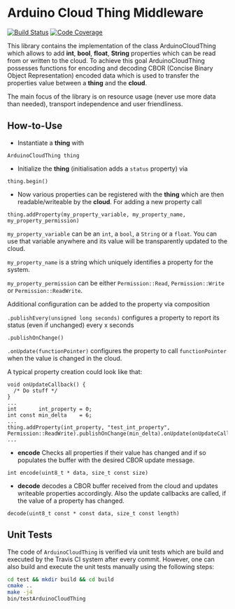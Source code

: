 # Arduino Cloud Thing Middleware
[![Build Status](https://travis-ci.org/arduino-libraries/ArduinoCloudThing.svg?branch=master)](https://travis-ci.org/arduino-libraries/ArduinoCloudThing)
[![Code Coverage](https://codecov.io/gh/arduino-libraries/ArduinoCloudThing/branch/master/graph/badge.svg)](https://codecov.io/gh/arduino-libraries/ArduinoCloudThing)

This library contains the implementation of the class ArduinoCloudThing which allows to add **int**, **bool**, **float**, **String** properties which can be read from or written to the cloud. To achieve this goal ArduinoCloudThing possesses functions for encoding and decoding CBOR (Concise Binary Object Representation) encoded data which is used to transfer the properties value between a **thing** and the **cloud**.

The main focus of the library is on resource usage (never use more data than needed), transport independence and user friendliness.

## How-to-Use

* Instantiate a **thing** with

`ArduinoCloudThing thing`

* Initialize the **thing** (initialisation adds a `status` property) via

`thing.begin()`

* Now various properties can be registered with the **thing** which are then readable/writeable by the **cloud**. For adding a new property call

`thing.addProperty(my_property_variable, my_property_name, my_property_permission)`

`my_property_variable` can be an `int`, a `bool`, a `String` or a `float`. You can use that variable anywhere and its value will be transparently updated to the cloud.

`my_property_name` is a string which uniquely identifies a property for the system.

`my_property_permission` can be either `Permission::Read`, `Permission::Write` or `Permission::ReadWrite`.

Additional configuration can be added to the property via composition

`.publishEvery(unsigned long seconds)` configures a property to report its status (even if unchanged) every x seconds

`.publishOnChange()`

`.onUpdate(functionPointer)` configures the property to call `functionPointer` when the value is changed in the cloud.

A typical property creation could look like that:
```
void onUpdateCallback() {
  /* Do stuff */
}
...
int       int_property = 0;
int const min_delta    = 6;
...
thing.addProperty(int_property, "test_int_property", Permission::ReadWrite).publishOnChange(min_delta).onUpdate(onUpdateCallback);
...
```

* **encode** Checks all properties if their value has changed and if so populates the buffer with the desired CBOR update message.

`int encode(uint8_t * data, size_t const size)`

* **decode** decodes a CBOR buffer received from the cloud and updates writeable properties accordingly. Also the update callbacks are called, if the value of a property has changed.

`decode(uint8_t const * const data, size_t const length)`

## Unit Tests

The code of `ArduinoCloudThing` is verified via unit tests which are build and executed by the Travis CI system after every commit. However, one can also build and execute the unit tests manually using the following steps:
```bash
cd test && mkdir build && cd build
cmake ..
make -j4
bin/testArduinoCloudThing
```
